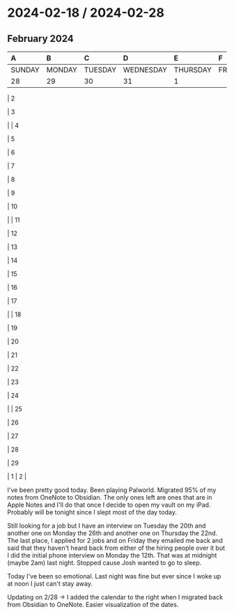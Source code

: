 # 2024-02-18 / 2024-02-28
  
## February 2024  

| A | B | C | D | E | F | G |
| :--- | :--- | :--- | :--- | :--- | :--- | :--- |
| SUNDAY | MONDAY | TUESDAY | WEDNESDAY | THURSDAY | FRIDAY | SATURDAY | 
| 28 | 29 | 30 | 31 | 1  
  
  
 | 2  
  
  
 | 3  
  
  
 | 
| 4  
  
  
 | 5  
  
  
 | 6  
  
  
 | 7  
  
  
 | 8  
  
  
 | 9  
  
  
 | 10  
  
  
 | 
| 11  
  
  
 | 12  
  
  
 | 13  
  
  
 | 14  
  
  
 | 15  
  
  
 | 16  
  
  
 | 17  
  
  
 | 
| 18  
  
  
 | 19  
  
  
 | 20  
  
  
 | 21  
  
  
 | 22  
  
  
 | 23  
  
  
 | 24  
  
  
 | 
| 25  
  
  
 | 26  
  
  
 | 27  
  
  
 | 28  
  
  
 | 29  
  
  
 | 1 | 2 | 
  
I've been pretty good today. Been playing Palworld. Migrated 95% of my notes from OneNote to Obsidian. The only ones left are ones that are in Apple Notes and I'll do that once I decide to open my vault on my iPad. Probably will be tonight since I slept most of the day today.  
  
Still looking for a job but I have an interview on Tuesday the 20th and another one on Monday the 26th and another one on Thursday the 22nd. The last place, I applied for 2 jobs and on Friday they emailed me back and said that they haven't heard back from either of the hiring people over it but I did the initial phone interview on Monday the 12th. That was at midnight (maybe 2am) last night. Stopped cause Josh wanted to go to sleep.  
  
Today I've been so emotional. Last night was fine but ever since I woke up at noon I just can't stay away.  
  
Updating on 2/28 -&gt; I added the calendar to the right when I migrated back from Obsidian to OneNote. Easier visualization of the dates.  

